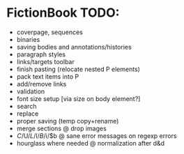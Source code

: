 # FictionBook TODO:

+ coverpage, sequences
+ binaries
+ saving bodies and annotations/histories
+ paragraph styles
+ links/targets toolbar
+ finish pasting (relocate nested P elements)
+ pack text items into P
+ add/remove links
+ validation
+ font size setup [via size on body element?]
+ search
+ replace
+ proper saving (temp copy+rename)
+ merge sections
@ drop images
+ $C/$U/$L/$I/$B/$i/$b
@ sane error messages on regexp errors
+ hourglass where needed
@ normalization after d&d